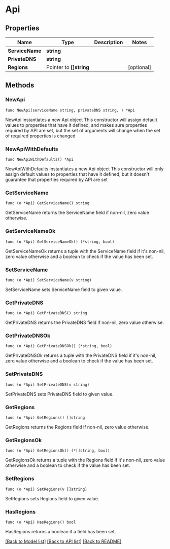# Api

## Properties

Name | Type | Description | Notes
------------ | ------------- | ------------- | -------------
**ServiceName** | **string** |  | 
**PrivateDNS** | **string** |  | 
**Regions** | Pointer to **[]string** |  | [optional] 

## Methods

### NewApi

`func NewApi(serviceName string, privateDNS string, ) *Api`

NewApi instantiates a new Api object
This constructor will assign default values to properties that have it defined,
and makes sure properties required by API are set, but the set of arguments
will change when the set of required properties is changed

### NewApiWithDefaults

`func NewApiWithDefaults() *Api`

NewApiWithDefaults instantiates a new Api object
This constructor will only assign default values to properties that have it defined,
but it doesn't guarantee that properties required by API are set

### GetServiceName

`func (o *Api) GetServiceName() string`

GetServiceName returns the ServiceName field if non-nil, zero value otherwise.

### GetServiceNameOk

`func (o *Api) GetServiceNameOk() (*string, bool)`

GetServiceNameOk returns a tuple with the ServiceName field if it's non-nil, zero value otherwise
and a boolean to check if the value has been set.

### SetServiceName

`func (o *Api) SetServiceName(v string)`

SetServiceName sets ServiceName field to given value.


### GetPrivateDNS

`func (o *Api) GetPrivateDNS() string`

GetPrivateDNS returns the PrivateDNS field if non-nil, zero value otherwise.

### GetPrivateDNSOk

`func (o *Api) GetPrivateDNSOk() (*string, bool)`

GetPrivateDNSOk returns a tuple with the PrivateDNS field if it's non-nil, zero value otherwise
and a boolean to check if the value has been set.

### SetPrivateDNS

`func (o *Api) SetPrivateDNS(v string)`

SetPrivateDNS sets PrivateDNS field to given value.


### GetRegions

`func (o *Api) GetRegions() []string`

GetRegions returns the Regions field if non-nil, zero value otherwise.

### GetRegionsOk

`func (o *Api) GetRegionsOk() (*[]string, bool)`

GetRegionsOk returns a tuple with the Regions field if it's non-nil, zero value otherwise
and a boolean to check if the value has been set.

### SetRegions

`func (o *Api) SetRegions(v []string)`

SetRegions sets Regions field to given value.

### HasRegions

`func (o *Api) HasRegions() bool`

HasRegions returns a boolean if a field has been set.


[[Back to Model list]](../README.md#documentation-for-models) [[Back to API list]](../README.md#documentation-for-api-endpoints) [[Back to README]](../README.md)


